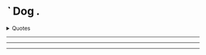 #  *`* Dog *.* 

<details>

<summary> Quotes </summary>


## Sigmund Freud


> “ Dogs love their friends and bite their enemies, quite unlike people, who are incapable of pure love and always have to mix love and hate.”

---
****
_______

### Vincent van Gog


“If you don’t have a dog–at least one–there is not necessarily anything wrong with you, but there may be something wrong with your life.”

---
****
_______
#### Oprah Winfrey

> " Over the years I have felt the truest, purest love- the love of God, really,I imagine that's what God's love feels like- is the love that comes from your dog. "
---
****
_______
</details>

---
****
_______
